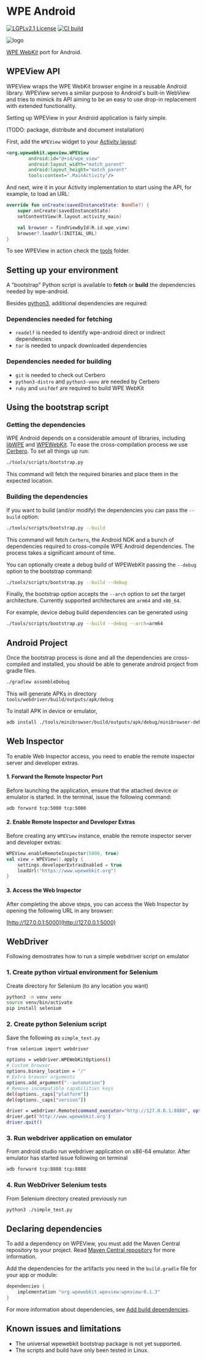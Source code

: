 # WPE Android

[![LGPLv2.1 License](https://img.shields.io/badge/License-LGPLv2.1-blue.svg?style=flat)](/LICENSE.md)
[![CI build](https://github.com/Igalia/wpe-android/actions/workflows/build.yml/badge.svg)](https://github.com/Igalia/wpe-android/actions/workflows/build.yml)

![logo](/logo.png)

[WPE WebKit](https://wpewebkit.org/) port for Android.

## WPEView API

WPEView wraps the WPE WebKit browser engine in a reusable Android library.
WPEView serves a similar purpose to Android's built-in WebView and tries to mimick
its API aiming to be an easy to use drop-in replacement with extended functionality.

Setting up WPEView in your Android application is fairly simple.

(TODO: package, distribute and document installation)

First, add the `WPEView` widget to your
[Activity layout](https://developer.android.com/training/basics/firstapp/building-ui):

```xml
<org.wpewebkit.wpeview.WPEView
        android:id="@+id/wpe_view"
        android:layout_width="match_parent"
        android:layout_height="match_parent"
        tools:context=".MainActivity"/>
```

And next, wire it in your Activity implementation to start using the API, for example, to load an URL:

```kotlin
override fun onCreate(savedInstanceState: Bundle?) {
    super.onCreate(savedInstanceState)
    setContentView(R.layout.activity_main)

    val browser = findViewById(R.id.wpe_view)
    browser?.loadUrl(INITIAL_URL)
}
```

To see WPEView in action check the [tools](tools) folder.

## Setting up your environment

A "bootstrap" Python script is available to **fetch** or **build** the dependencies needed by wpe-android.

Besides [python3](https://www.python.org/downloads/), additional dependencies are required:

### Dependencies needed for fetching

 * `readelf` is needed to identify wpe-android direct or indirect dependencies
 * `tar` is needed to unpack downloaded dependencies

### Dependencies needed for building

 * `git` is needed to check out Cerbero
 * `python3-distro` and `python3-venv` are needed by Cerbero
 * `ruby` and `unifdef` are required to  build WPE WebKit

## Using the bootstrap script

### Getting the dependencies

WPE Android depends on a considerable amount of libraries,
including [libWPE](https://github.com/WebPlatformForEmbedded/libwpe) and
[WPEWebKit](https://github.com/WebPlatformForEmbedded/WPEWebKit).
To ease the cross-compilation process we use
[Cerbero](https://gitlab.freedesktop.org/gstreamer/cerbero). To set all things up run:

```bash
./tools/scripts/bootstrap.py
```

This command will fetch the required binaries and place them in the expected location.

### Building the dependencies

If you want to build (and/or modify) the dependencies you can pass the `--build` option:

```bash
./tools/scripts/bootstrap.py --build
```

This command will fetch `Cerbero`, the Android NDK and a bunch of dependencies required
to cross-compile WPE Android dependencies. The process takes a significant amount of time.

You can optionally create a debug build of WPEWebKit passing the `--debug` option to the bootstrap command:

```bash
./tools/scripts/bootstrap.py --build --debug
```

Finally, the bootstrap option accepts the `--arch` option to set the target architecture.
Currently supported architectures are `arm64` and `x86_64`.

For example, device debug build dependencies can be generated using
```bash
./tools/scripts/bootstrap.py --build --debug --arch=arm64
```

## Android Project

Once the bootstrap process is done and all the dependencies are cross-compiled and installed,
you should be able to generate android project from gradle files.
```bash
./gradlew assembleDebug
```
This will generate APKs in directory `tools/webdriver/build/outputs/apk/debug`

To install APK in device or emulator,
```bash
adb install ./tools/minibrowser/build/outputs/apk/debug/minibrowser-debug.apk
```

## Web Inspector

To enable Web Inspector access, you need to enable the remote inspector server and developer extras.

#### **1. Forward the Remote Inspector Port**

Before launching the application, ensure that the attached device or emulator is started. In the terminal, issue the following command:

```bash
adb forward tcp:5000 tcp:5000
```

#### **2. Enable Remote Inspector and Developer Extras**

Before creating any `WPEView` instance, enable the remote inspector server and developer extras:

```kotlin
WPEView.enableRemoteInspector(5000, true)
val view = WPEView().apply {
    settings.developerExtrasEnabled = true
    loadUrl("https://www.wpewebkit.org")
}
```

#### **3. Access the Web Inspector**

After completing the above steps, you can access the Web Inspector by opening the following URL in any browser:

[http://127.0.0.1:5000](http://127.0.0.1:5000)

## WebDriver

Following demostrates how to run a simple webdriver script on emulator

### 1. Create python virtual environment for Selenium

Create directory for Selenium (to any location you want)

```bash
python3 -m venv venv
source venv/bin/activate
pip install selenium
```

### 2. Create python Selenium script

Save the following as `simple_test.py`

```bash
from selenium import webdriver

options = webdriver.WPEWebKitOptions()
# Custom browser
options.binary_location = "/"
# Extra browser arguments
options.add_argument("--automation")
# Remove incompatible capabilities keys
del(options._caps["platform"])
del(options._caps["version"])

driver = webdriver.Remote(command_executor="http://127.0.0.1:8888", options=options)
driver.get('http://www.wpewebkit.org')
driver.quit()
```

### 3. Run webdriver application on emulator

From android studio run webdriver application on x86-64 emulator.
After emulator has started issue following on terminal

```bash
adb forward tcp:8888 tcp:8888
```
### 4. Run WebDriver Selenium tests

From Selenium directory created previously run

```bash
python3 ./simple_test.py
```

## Declaring dependencies

To add a dependency on WPEView, you must add the Maven Central repository to your project. Read [Maven Central repository](https://central.sonatype.org/consume/consume-gradle/) for more information.

Add the dependencies for the artifacts you need in the `build.gradle` file for your app or module:

```groovy
dependencies {
    implementation "org.wpewebkit.wpeview:wpeview:0.1.3"
}
```

For more information about dependencies, see [Add build dependencies](https://developer.android.com/studio/build/dependencies).


## Known issues and limitations
* The universal wpewebkit bootstrap package is not yet supported.
* The scripts and build have only been tested in Linux.
